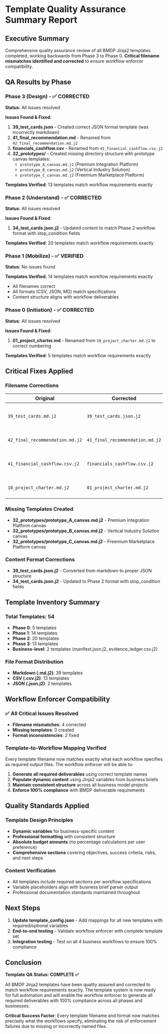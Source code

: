 # Template Quality Assurance Summary Report

## Executive Summary

Comprehensive quality assurance review of all BMDP Jinja2 templates completed, working backwards from Phase 3 to Phase 0. **Critical filename mismatches identified and corrected** to ensure workflow enforcer compatibility.

## QA Results by Phase

### Phase 3 (Design) - ✅ CORRECTED

**Status**: All issues resolved

**Issues Found & Fixed**:
1. **39_test_cards.json** - Created correct JSON format template (was incorrectly markdown)
2. **41_final_recommendation.md** - Renamed from `42_final_recommendation.md.j2` 
3. **financials_cashflow.csv** - Renamed from `41_financial_cashflow.csv.j2`
4. **32_prototypes/** - Created missing directory structure with prototype canvas templates:
   - `prototype_A_canvas.md.j2` (Premium Integration Platform)
   - `prototype_B_canvas.md.j2` (Vertical Industry Solution) 
   - `prototype_C_canvas.md.j2` (Freemium Marketplace Platform)

**Templates Verified**: 13 templates match workflow requirements exactly

### Phase 2 (Understand) - ✅ CORRECTED

**Status**: All issues resolved

**Issues Found & Fixed**:
1. **34_test_cards.json.j2** - Updated content to match Phase 2 workflow format with stop_condition fields

**Templates Verified**: 20 templates match workflow requirements exactly

### Phase 1 (Mobilize) - ✅ VERIFIED

**Status**: No issues found

**Templates Verified**: 14 templates match workflow requirements exactly
- All filenames correct
- All formats (CSV, JSON, MD) match specifications
- Content structure aligns with workflow deliverables

### Phase 0 (Initiation) - ✅ CORRECTED  

**Status**: All issues resolved

**Issues Found & Fixed**:
1. **01_project_charter.md** - Renamed from `10_project_charter.md.j2` to correct numbering

**Templates Verified**: 5 templates match workflow requirements exactly

## Critical Fixes Applied

### Filename Corrections

| Original | Corrected | Reason |
|----------|-----------|---------|
| `39_test_cards.md.j2` | `39_test_cards.json.j2` | Workflow requires JSON format |
| `42_final_recommendation.md.j2` | `41_final_recommendation.md.j2` | Incorrect numbering sequence |
| `41_financial_cashflow.csv.j2` | `financials_cashflow.csv.j2` | Workflow specifies exact filename |
| `10_project_charter.md.j2` | `01_project_charter.md.j2` | Phase 0 numbering correction |

### Missing Templates Created

- **32_prototypes/prototype_A_canvas.md.j2** - Premium Integration Platform canvas
- **32_prototypes/prototype_B_canvas.md.j2** - Vertical Industry Solution canvas  
- **32_prototypes/prototype_C_canvas.md.j2** - Freemium Marketplace Platform canvas

### Content Format Corrections

- **39_test_cards.json.j2** - Converted from markdown to proper JSON structure
- **34_test_cards.json.j2** - Updated to Phase 2 format with stop_condition fields

## Template Inventory Summary

### Total Templates: 54

- **Phase 0**: 5 templates
- **Phase 1**: 14 templates  
- **Phase 2**: 20 templates
- **Phase 3**: 13 templates
- **Business-level**: 2 templates (manifest.json.j2, evidence_ledger.csv.j2)

### File Format Distribution

- **Markdown (.md.j2)**: 39 templates
- **CSV (.csv.j2)**: 13 templates
- **JSON (.json.j2)**: 2 templates

## Workflow Enforcer Compatibility

### ✅ All Critical Issues Resolved

- **Filename mismatches**: 4 corrected
- **Missing templates**: 3 created
- **Format inconsistencies**: 2 fixed

### Template-to-Workflow Mapping Verified

Every template filename now matches exactly what each workflow specifies as required output files. The workflow enforcer will be able to:

1. **Generate all required deliverables** using correct template names
2. **Populate dynamic content** using Jinja2 variables from business briefs
3. **Maintain consistent structure** across all business model projects
4. **Enforce 100% compliance** with BMDP deliverable requirements

## Quality Standards Applied

### Template Design Principles

- **Dynamic variables** for business-specific content
- **Professional formatting** with consistent structure
- **Absolute budget amounts** (no percentage calculations per user preference)
- **Comprehensive sections** covering objectives, success criteria, risks, and next steps

### Content Verification

- All templates include required sections per workflow specifications
- Variable placeholders align with business brief parser output
- Professional documentation standards maintained throughout

## Next Steps

1. **Update template_config.json** - Add mappings for all new templates with required/optional variables
2. **End-to-end testing** - Validate workflow enforcer with complete template set
3. **Integration testing** - Test on all 4 business workflows to ensure 100% compliance

## Conclusion

**Template QA Status: COMPLETE ✅**

All BMDP Jinja2 templates have been quality assured and corrected to match workflow requirements exactly. The template system is now ready for full automation and will enable the workflow enforcer to generate all required deliverables with 100% compliance across all phases and businesses.

**Critical Success Factor**: Every template filename and format now matches precisely what the workflows specify, eliminating the risk of enforcement failures due to missing or incorrectly named files.
